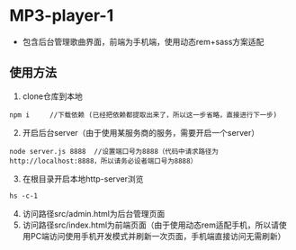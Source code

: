 # MP3-player-1
 - 包含后台管理歌曲界面，前端为手机端，使用动态rem+sass方案适配
## 使用方法
1. clone仓库到本地
 ```
 npm i     //下载依赖 (已经把依赖都提取出来了，所以这一步省略，直接进行下一步)
 ```
2. 开启后台server（由于使用某服务商的服务，需要开启一个server）
```
node server.js 8888  //设置端口号为8888（代码中请求路径为http://localhost:8888，所以请务必设者端口号为8888）
```
3. 在根目录开启本地http-server浏览
```
hs -c-1
```
4. 访问路径src/admin.html为后台管理页面
5. 访问路径src/index.html为前端页面（由于使用动态rem适配手机，所以请使用PC端访问使用手机开发模式并刷新一次页面，手机端直接访问无需刷新） 
